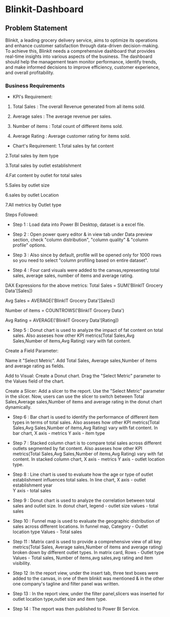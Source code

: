 

# Blinkit-Dashboard

## Problem Statement

Blinkit, a leading grocery delivery service, aims to optimize its operations and enhance customer satisfaction through data-driven decision-making. To achieve this, Blinkit needs a comprehensive dashboard that provides real-time insights into various aspects of the business. The dashboard should help the management team monitor performance, identify trends, and make informed decisions to improve efficiency, customer experience, and overall profitability.

### Business Requirements

- KPI's Requirement:
1. Total Sales : The overall Revenue generated   from all items sold.

2. Average sales : The average revenue per sales.

3. Number of items : Total count of different items sold.

4. Average Rating : Average customer rating for items sold.

- Chart's Requirement:
1.Total sales by fat content

2.Total sales by item type

3.Total sales by outlet establishment

4.Fat content by outlet for total sales

5.Sales by outlet size

6.sales by outlet Location

7.All metrics by Outlet type

Steps Followed:
- Step 1 : Load data into Power BI Desktop, dataset is a excel file.

- Step 2 : Open power query editor & in view tab under Data preview section, check "column distribution", "column quality" & "column profile" options.

- Step 3 : Also since by default, profile will be opened only for 1000 rows so you need to select "column profiling based on entire dataset".

- Step 4 : Four card visuals were added to the canvas,representing total sales, average sales, number of items and average rating.

DAX Expressions for the above metrics:
Total Sales = SUM('BlinkIT Grocery Data'[Sales])

Avg Sales = AVERAGE('BlinkIT Grocery Data'[Sales]) 

Number of items = COUNTROWS('BlinkIT Grocery Data')

Avg Rating = AVERAGE('BlinkIT Grocery Data'[Rating])

- Step 5 : Donut chart is used to analyze the impact of fat content on total sales.
Also asseses how other KPI metrics(Total Sales,Avg Sales,Number of items,Avg Rating) vary with fat content.

Create a Field Parameter:

Name it "Select Metric".
Add Total Sales, Average sales,Number of items and average rating as fields.

Add to Visual:
Create a Donut chart.
Drag the "Select Metric" parameter to the Values field of the chart.

Create a Slicer:
Add a slicer to the report.
Use the "Select Metric" parameter in the slicer.
Now, users can use the slicer to switch between Total Sales,Average sales,Number of items and average rating in the donut chart dynamically.

- Step 6 : Bar chart is used to identify the performance of different item types in terms of total sales.
Also asseses how other KPI metrics(Total Sales,Avg Sales,Number of items,Avg Rating) vary with fat content. 
In bar chart, 
          X axis - metrics 
          Y axis - item type

- Step 7 : Stacked column chart is to compare total sales across different outlets segmented by fat content.
Also asseses how other KPI metrics(Total Sales,Avg Sales,Number of items,Avg Rating) vary with fat content.
In stacked column chart, 
           X axis - metrics 
           Y axis - outlet location type.

- Step 8 : Line chart is used to evaluate how the age or type of outlet establishment influences total sales.
In line chart, 
     X axis - outlet establishment year  
     Y axis - total sales

- Step 9 : Donut chart is used to analyze the correlation between total sales and outlet size.
In donut chart, 
              legend - outlet size 
              values - total sales

- Step 10 : Funnel map is used to evaluate the geographic distribution of sales across different locations.
In funnel map,
     Category - Outlet location type
     Values - Total sales

- Step 11 : Matrix card is used to provide a comprehensive view of all key metrics(Total Sales, Average sales,Number of items and average rating) broken down by different outlet types.
In matrix card,
      Rows - Outlet type
      Values - Total sales, Number of items,avg sales,avg rating and item visibility.

- Step 12 :In the report view, under the insert tab, three text boxes were added to the canvas, in one of them blinkit was mentioned & in the other one company's tagline and filter panel was written.

- Step 13 : In the report view, under the filter panel,slicers was inserted for outlet location type,outlet size and item type.

- Step 14 : The report was then published to Power BI Service.










  



